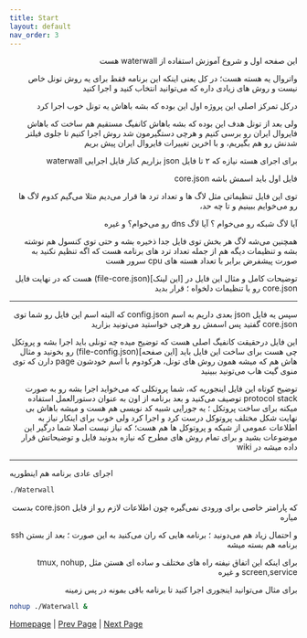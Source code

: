 ```yaml
---
title: Start
layout: default
nav_order: 3
---
```


<p dir="rtl">
این صفحه اول و شروع آموزش استفاده از waterwall هست
</p>




<p dir="rtl">
واتروال یه هسته هست؛ در کل یعنی اینکه این برنامه فقط برای یه روش تونل خاص نیست و روش های زیادی داره که می‌توانید
انتخاب کنید و اجرا کنید
</p>



<p dir="rtl">
درکل تمرکز اصلی این پروژه اول این بوده که بشه باهاش یه تونل خوب اجرا کرد
</p>



<p dir="rtl">
ولی بعد از تونل هدف این بوده که بشه باهاش کانفیگ مستقیم هم ساخت که باهاش فایروال ایران رو برسی کنیم و هرچی دستگیرمون شد روش اجرا کنیم تا 
 جلوی فیلتر شدنش رو هم بگیریم، و با اخرین تغییرات فایروال ایران پیش بریم
</p>


<p dir="rtl">
برای اجرای هسته نیازه که ۲ تا فایل json بزاریم کنار فایل اجرایی waterwall
</p>


<p dir="rtl">
فایل اول باید اسمش باشه core.json
</p>


<p dir="rtl">
توی این فایل تنظیماتی مثل لاگ ها و تعداد ترد ها قرار می‌دیم
مثلا می‌گیم کدوم لاگ ها رو می‌خوایم ببینیم و تا چه حد،
</p>


<p dir="rtl">
 آیا لاگ شبکه رو می‌خوام ؟ آیا لاگ dns رو می‌خوام؟ و غیره
</p>


<p dir="rtl">
همچنین می‌شه لاگ هر بخش توی فایل جدا ذخیره بشه و حتی توی کنسول هم نوشته بشه 
و تنظیمات دیگه هم از جمله تعداد ترد های برنامه هست که اگه تنظیم نکنید به صورت پیشفرض برابر با تعداد هسته های cpu سرور هست
</p>



<p dir="rtl">
توضیحات کامل و مثال این فایل در [این لینک](file-core.json) هست که در نهایت فایل core.json رو با تنظیمات دلخواه ؛ قرار بدید
</p>


* * *

<p dir="rtl">
سپس یه فایل json بعدی داریم به اسم config.json 
که البته اسم این فایل رو شما توی core.json گفتید پس اسمش رو هرچی خواستید می‌تونید بزارید
</p>

<p dir="rtl">
این فایل درحقیقت کانفیگ اصلی هست که توضیح میده چه تونلی باید اجرا بشه و پروتکل چی هست
برای ساخت این فایل باید [این صفحه](file-config.json) رو بخونید و مثال هاش هم که میشه همون روش های تونل، هرکودوم با اسم خودشون page  دارن که توی منوی گیت هاب می‌تونید ببینید
</p>

<p dir="rtl">
توضیح کوتاه این فایل اینجوریه که، شما پروتکلی که می‌خواید اجرا بشه رو به صورت protocol stack توصیف می‌کنید 
و بعد برنامه از اون به عنوان دستورالعمل استفاده میکنه برای ساخت پروتکل ؛ یه جورایی شبیه کد نویسی هم هست و میشه باهاش بی نهایت شکل مختلف پروتوکل درست کرد
و اجرا کرد ولی خوب برای اینکار نیاز به اطلاعات عمومی از شبکه و پروتوکل ها هم هست؛ که نیاز نیست اصلا شما درگیر این موضوعات بشید
و برای تمام روش های مطرح که نیازه بدونید فایل و توضیحاتش قرار داده میشه در wiki 
</p>


* * *


اجرای عادی برنامه هم اینطوریه 


```sh
./Waterwall
```

<p dir="rtl">
که پارامتر خاصی برای ورودی نمی‌گیره چون اطلاعات لازم رو از فایل core.json بدست میاره
</p>

<p dir="rtl">
و احتمال زیاد هم می‌دونید ؛ برنامه هایی که ران می‌کنید به این صورت ؛ بعد از بستن ssh برنامه هم بسته میشه
</p>

<p dir="rtl">
برای اینکه این اتفاق نیفته راه های مختلف و ساده ای هستن مثل tmux, nohup, screen,service  و غیره
</p>

<p dir="rtl">
برای مثال می‌توانید اینجوری اجرا کنید تا برنامه باقی بمونه در پس زمینه
</p>



```sh
nohup ./Waterwall &
```

[Homepage](.) | [Prev Page](Scripts) | [Next Page](Direct-Trojan)
